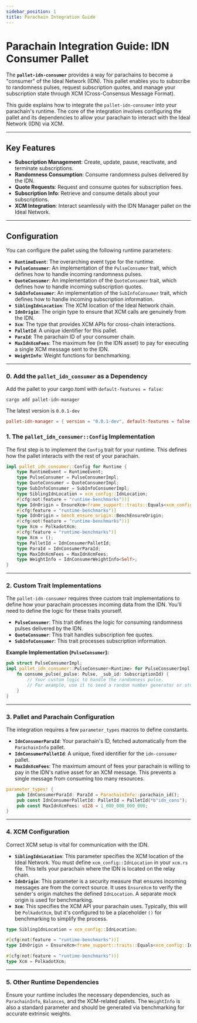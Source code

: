 ```yaml
---
sidebar_position: 1
title: Parachain Integration Guide
---
```


# Parachain Integration Guide: IDN Consumer Pallet

The **`pallet-idn-consumer`** provides a way for parachains to become a "consumer" of the Ideal Network (IDN). This pallet enables you to subscribe to randomness pulses, request subscription quotes, and manage your subscription state through XCM (Cross-Consensus Message Format).

This guide explains how to integrate the `pallet-idn-consumer` into your parachain's runtime. The core of the integration involves configuring the pallet and its dependencies to allow your parachain to interact with the Ideal Network (IDN) via XCM.

---

## Key Features

* **Subscription Management**: Create, update, pause, reactivate, and terminate subscriptions.
* **Randomness Consumption**: Consume randomness pulses delivered by the IDN.
* **Quote Requests**: Request and consume quotes for subscription fees.
* **Subscription Info**: Retrieve and consume details about your subscriptions.
* **XCM Integration**: Interact seamlessly with the IDN Manager pallet on the Ideal Network.

---

## Configuration

You can configure the pallet using the following runtime parameters:

* **`RuntimeEvent`**: The overarching event type for the runtime.
* **`PulseConsumer`**: An implementation of the `PulseConsumer` trait, which defines how to handle incoming randomness pulses.
* **`QuoteConsumer`**: An implementation of the `QuoteConsumer` trait, which defines how to handle incoming subscription quotes.
* **`SubInfoConsumer`**: An implementation of the `SubInfoConsumer` trait, which defines how to handle incoming subscription information.
* **`SiblingIdnLocation`**: The XCM location of the Ideal Network chain.
* **`IdnOrigin`**: The origin type to ensure that XCM calls are genuinely from the IDN.
* **`Xcm`**: The type that provides XCM APIs for cross-chain interactions.
* **`PalletId`**: A unique identifier for this pallet.
* **`ParaId`**: The parachain ID of your consumer chain.
* **`MaxIdnXcmFees`**: The maximum fee (in the IDN asset) to pay for executing a single XCM message sent to the IDN.
* **`WeightInfo`**: Weight functions for benchmarking.

---

### 0. Add the `pallet_idn_consumer` as a Dependency

Add the pallet to your cargo.toml with `default-features = false`:

``` shell
cargo add pallet-idn-manager
```

The latest version is `0.0.1-dev`

``` toml
pallet-idn-manager = { version = "0.0.1-dev", default-features = false }
```


### 1. The `pallet_idn_consumer::Config` Implementation

The first step is to implement the `Config` trait for your runtime. This defines how the pallet interacts with the rest of your parachain.

```rust
impl pallet_idn_consumer::Config for Runtime {
    type RuntimeEvent = RuntimeEvent;
    type PulseConsumer = PulseConsumerImpl;
    type QuoteConsumer = QuoteConsumerImpl;
    type SubInfoConsumer = SubInfoConsumerImpl;
    type SiblingIdnLocation = xcm_config::IdnLocation;
    #[cfg(not(feature = "runtime-benchmarks"))]
    type IdnOrigin = EnsureXcm<frame_support::traits::Equals<xcm_config::IdnLocation>>;
    #[cfg(feature = "runtime-benchmarks")]
    type IdnOrigin = bench_ensure_origin::BenchEnsureOrigin;
    #[cfg(not(feature = "runtime-benchmarks"))]
    type Xcm = PolkadotXcm;
    #[cfg(feature = "runtime-benchmarks")]
    type Xcm = ();
    type PalletId = IdnConsumerPalletId;
    type ParaId = IdnConsumerParaId;
    type MaxIdnXcmFees = MaxIdnXcmFees;
    type WeightInfo = IdnConsumerWeightInfo<Self>;
}
```

-----

### 2. Custom Trait Implementations

The `pallet-idn-consumer` requires three custom trait implementations to define how your parachain processes incoming data from the IDN. You'll need to define the logic for these traits yourself.

  * **`PulseConsumer`**: This trait defines the logic for consuming randomness pulses delivered by the IDN.
  * **`QuoteConsumer`**: This trait handles subscription fee quotes.
  * **`SubInfoConsumer`**: This trait processes subscription information.

**Example Implementation (`PulseConsumer`):**

```rust
pub struct PulseConsumerImpl;
impl pallet_idn_consumer::PulseConsumer<Runtime> for PulseConsumerImpl {
    fn consume_pulse(_pulse: Pulse, _sub_id: SubscriptionId) {
        // Your custom logic to handle the randomness pulse.
        // For example, use it to seed a random number generator or store it for a contract.
    }
}
```

-----

### 3. Pallet and Parachain Configuration

The integration requires a few `parameter_types` macros to define constants.

  * **`IdnConsumerParaId`**: Your parachain's ID, fetched automatically from the `ParachainInfo` pallet.
  * **`IdnConsumerPalletId`**: A unique, fixed identifier for the `idn-consumer` pallet.
  * **`MaxIdnXcmFees`**: The maximum amount of fees your parachain is willing to pay in the IDN's native asset for an XCM message. This prevents a single message from consuming too many resources.

<!-- end list -->

```rust
parameter_types! {
    pub IdnConsumerParaId: ParaId = ParachainInfo::parachain_id();
    pub const IdnConsumerPalletId: PalletId = PalletId(*b"idn_cons");
    pub const MaxIdnXcmFees: u128 = 1_000_000_000_000;
}
```

-----

### 4. XCM Configuration

Correct XCM setup is vital for communication with the IDN.

  * **`SiblingIdnLocation`**: This parameter specifies the XCM location of the Ideal Network. You must define `xcm_config::IdnLocation` in your `xcm.rs` file. This tells your parachain where the IDN is located on the relay chain.
  * **`IdnOrigin`**: This parameter is a security measure that ensures incoming messages are from the correct source. It uses `EnsureXcm` to verify the sender's origin matches the defined `IdnLocation`. A separate mock origin is used for benchmarking.
  * **`Xcm`**: This specifies the XCM API your parachain uses. Typically, this will be `PolkadotXcm`, but it's configured to be a placeholder `()` for benchmarking to simplify the process.

<!-- end list -->

```rust
type SiblingIdnLocation = xcm_config::IdnLocation;

#[cfg(not(feature = "runtime-benchmarks"))]
type IdnOrigin = EnsureXcm<frame_support::traits::Equals<xcm_config::IdnLocation>>;

#[cfg(not(feature = "runtime-benchmarks"))]
type Xcm = PolkadotXcm;
```

-----

### 5. Other Runtime Dependencies

Ensure your runtime includes the necessary dependencies, such as `ParachainInfo`, `Balances`, and the XCM-related pallets. The `WeightInfo` is also a standard parameter and should be generated via benchmarking for accurate extrinsic weights.

